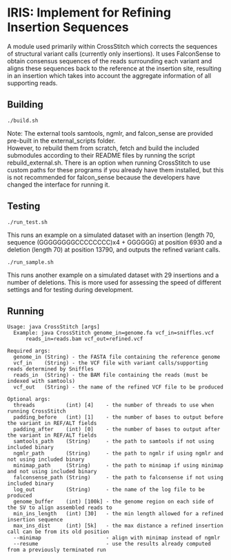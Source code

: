 # IRIS: Implement for Refining Insertion Sequences
A module used primarily within CrossStitch which corrects the sequences of structural variant calls (currently only insertions).  It uses FalconSense to obtain consensus sequences of the reads surrounding each variant and aligns these sequences back to the reference at the insertion site, resulting in an insertion which takes into account the aggregate information of all supporting reads.

## Building

```./build.sh```

Note: The external tools samtools, ngmlr, and falcon_sense are provided pre-built in the external_scripts folder.  
However, to rebuild them from scratch, fetch and build the included submodules according to their README files by running the script rebuild_external.sh.
There is an option when running CrossStitch to use custom paths for these programs if you already have them installed, but this is not recommended for falcon_sense 
because the developers have changed the interface for running it.

## Testing

```./run_test.sh```

This runs an example on a simulated dataset with an insertion 
(length 70, sequence (GGGGGGGGCCCCCCCC)x4 + GGGGGG) at position 6930 
and a deletion (length 70) at position 13790, and outputs the refined variant calls.

```./run_sample.sh```

This runs another example on a simulated dataset with 29 insertions and a number of deletions.
This is more used for assessing the speed of different settings and for testing during development.

## Running 

```
Usage: java CrossStitch [args]
  Example: java CrossStitch genome_in=genome.fa vcf_in=sniffles.vcf 
      reads_in=reads.bam vcf_out=refined.vcf

Required args:
  genome_in (String) - the FASTA file containing the reference genome
  vcf_in    (String) - the VCF file with variant calls/supporting reads determined by Sniffles
  reads_in  (String) - the BAM file containing the reads (must be indexed with samtools)
  vcf_out   (String) - the name of the refined VCF file to be produced

Optional args:
  threads          (int) [4]    - the number of threads to use when running CrossStitch
  padding_before   (int) [1]    - the number of bases to output before the variant in REF/ALT fields
  padding_after    (int) [0]    - the number of bases to output after the variant in REF/ALT fields
  samtools_path    (String)     - the path to samtools if not using included binary
  ngmlr_path       (String)     - the path to ngmlr if using ngmlr and not using included binary
  minimap_path     (String)     - the path to minimap if using minimap and not using included binary
  falconsense_path (String)     - the path to falconsense if not using included binary
  log_out          (String)     - the name of the log file to be produced
  genome_buffer    (int) [100k] - the genome region on each side of the SV to align assembled reads to
  min_ins_length   (int) [30]   - the min length allowed for a refined insertion sequence
  max_ins_dist     (int) [5k]   - the max distance a refined insertion call can be from its old position
  --minimap                     - align with minimap instead of ngmlr
  --resume                      - use the results already computed from a previously terminated run
  ```
  
